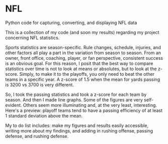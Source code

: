 # NFL
Python code for capturing, converting, and displaying NFL data

This is a collection of my code (and soon my results) regarding my project concerning NFL statistics.

Sports statistics are season-specific. Rule changes, schedule, injuries, and other factors all play a part in the variation from season to season. From an owner, front office, coaching, player, or fan perspective, consistent success is an obvious goal. For this reason, I posit that the best way to compare statistics over time is not to look at means or absolutes, but to look at the z-score. Simply, to make it to the playoffs, you only need to beat the other teams in a specific year. A z-score of 1.5 when the mean for yards passing is 3200 vs 3700 is very different.

So, I took the passing statistics and took a z-score for each team by season. And then I made line graphs. Some of the figures are very self-evident. Others seem more illuminating and, at the very least, interesting. Here's a preview: playoff teams tend to have a passing efficiency of at least 1 standard deviation above the mean.

My to do list includes: make my figures and results easily accessible, writing more about my findings, and adding in rushing offense, passing defense, and rushing defense.
